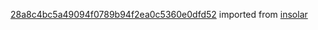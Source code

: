 [28a8c4bc5a49094f0789b94f2ea0c5360e0dfd52](https://github.com/insolar/insolar/commit/28a8c4bc5a49094f0789b94f2ea0c5360e0dfd52) imported from [insolar](https://github.com/insolar/insolar)
